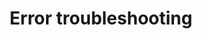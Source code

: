 ---
title: Error troubleshooting
order: 8
slug: error-troubleshooting
lang: en
layout: fullpage
permalink: /future/error-troubleshooting
redirect_to: https://api.slack.com/future/tools/cli/errors
---